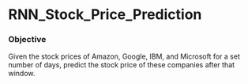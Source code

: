 # RNN_Stock_Price_Prediction

### Objective

Given the stock prices of Amazon, Google, IBM, and Microsoft for a set number of days, predict the stock price of these companies after that window.
